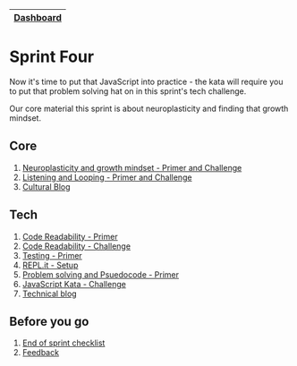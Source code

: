 [Dashboard](../README.md)|
---|

# Sprint Four

Now it's time to put that JavaScript into practice - the kata will require you to put that problem solving hat on in this sprint's tech challenge.

Our core material this sprint is about neuroplasticity and finding that growth mindset.

## Core 

1. [Neuroplasticity and growth mindset - Primer and Challenge](core-neuro-growth-mindset.md)
2. [Listening and Looping - Primer and Challenge](../resources/listening-looping.md)
3. [Cultural Blog](core-blog-mindset.md)


## Tech

1. [Code Readability - Primer](js-code-readability-primer.md)
2. [Code Readability - Challenge](js-code-readability.md)  
3. [Testing - Primer](js-testing.md)
4. [REPL.it - Setup](js-repl-intro.md)
5. [Problem solving and Psuedocode - Primer](js-pseudocode-problem-solving.md)   
6. [JavaScript Kata - Challenge](js-kata.md)
7. [Technical blog](blog-sprint4-technical.md)


## Before you go 
1. [End of sprint checklist](end-of-sprint-4-checklist.md)
2. [Feedback](../resources/feedback.md)  
